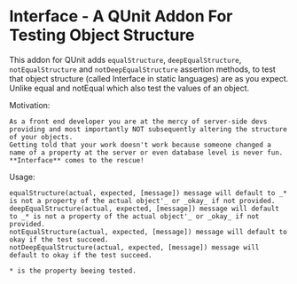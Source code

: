 Interface - A QUnit Addon For Testing Object Structure
================================
This addon for QUnit adds `equalStructure`, `deepEqualStructure`, `notEqualStructure` and `notDeepEqualStructure` assertion methods, to test that
object structure (called Interface in static languages) are as you expect. Unlike equal and notEqual which also test the values of an object.

Motivation:

	As a front end developer you are at the mercy of server-side devs providing and most importantly NOT subsequently altering the structure of your objects.
	Getting told that your work doesn't work because someone changed a name of a property at the server or even database level is never fun.
	**Interface** comes to the rescue!

Usage:

    equalStructure(actual, expected, [message]) message will default to _* is not a property of the actual object'_ or _okay_ if not provided.
    deepEqualStructure(actual, expected, [message]) message will default to _* is not a property of the actual object'_ or _okay_ if not provided.
    notEqualStructure(actual, expected, [message]) message will default to okay if the test succeed.
    notDeepEqualStructure(actual, expected, [message]) message will default to okay if the test succeed.

	* is the property beeing tested.